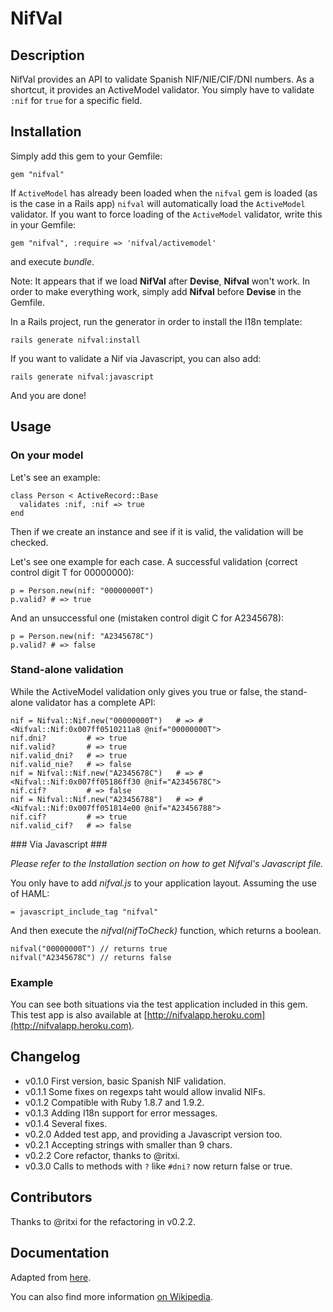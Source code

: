 NifVal
======

Description
-----------

NifVal provides an API to validate Spanish NIF/NIE/CIF/DNI numbers.  As a shortcut,
it provides an ActiveModel validator. You simply have to validate `:nif` for `true`
for a specific field.

Installation
------------

Simply add this gem to your Gemfile:

    gem "nifval"

If `ActiveModel` has already been loaded when the `nifval` gem is loaded (as is
the case in a Rails app) `nifval` will automatically load the `ActiveModel`
validator.  If you want to force loading of the `ActiveModel` validator, write
this in your Gemfile:

    gem "nifval", :require => 'nifval/activemodel'

and execute <i>bundle</i>.

Note: It appears that if we load <b>NifVal</b> after <b>Devise</b>, <b>Nifval</b> won't work. In order to make everything work, simply add <b>Nifval</b> before <b>Devise</b> in the Gemfile.

In a Rails project, run the generator in order to install the I18n template:

    rails generate nifval:install

If you want to validate a Nif via Javascript, you can also add:

    rails generate nifval:javascript

And you are done!

Usage
-----

### On your model ###

Let's see an example:

    class Person < ActiveRecord::Base
      validates :nif, :nif => true
    end

Then if we create an instance and see if it is valid, the validation
will be checked.

Let's see one example for each case.
A successful validation (correct control digit T for 00000000):

    p = Person.new(nif: "00000000T")
    p.valid? # => true

And an unsuccessful one (mistaken control digit C for A2345678):

    p = Person.new(nif: "A2345678C")
    p.valid? # => false

### Stand-alone validation ###

While the ActiveModel validation only gives you true or false, the stand-alone validator
has a complete API:

    nif = Nifval::Nif.new("00000000T")   # => #<Nifval::Nif:0x007ff0510211a8 @nif="00000000T">
    nif.dni?         # => true
    nif.valid?       # => true
    nif.valid_dni?   # => true
    nif.valid_nie?   # => false
    nif = Nifval::Nif.new("A2345678C")   # => #<Nifval::Nif:0x007ff05186ff30 @nif="A2345678C">
    nif.cif?         # => false
    nif = Nifval::Nif.new("A23456788")   # => #<Nifval::Nif:0x007ff051814e00 @nif="A23456788">
    nif.cif?         # => true
    nif.valid_cif?   # => false

### Via Javascript ###

<i>Please refer to the Installation section on how to get Nifval's Javascript
file.</i>

You only have to add <i>nifval.js</i> to your application layout. Assuming the
use of HAML:

    = javascript_include_tag "nifval"

And then execute the <i>nifval(nifToCheck)</i> function, which returns a
boolean.

    nifval("00000000T") // returns true
    nifval("A2345678C") // returns false

### Example ###

You can see both situations via the test application included in this
gem. This test app is also available at
[http://nifvalapp.heroku.com](http://nifvalapp.heroku.com).

Changelog
---------

- v0.1.0 First version, basic Spanish NIF validation.
- v0.1.1 Some fixes on regexps taht would allow invalid NIFs.
- v0.1.2 Compatible with Ruby 1.8.7 and 1.9.2.
- v0.1.3 Adding I18n support for error messages.
- v0.1.4 Several fixes.
- v0.2.0 Added test app, and providing a Javascript version too.
- v0.2.1 Accepting strings with smaller than 9 chars.
- v0.2.2 Core refactor, thanks to @ritxi.
- v0.3.0 Calls to methods with `?` like `#dni?` now return false or true.

Contributors
------------

Thanks to @ritxi for the refactoring in v0.2.2.

Documentation
-------------

Adapted from [here](http://compartecodigo.com/javascript/validar-nif-cif-nie-segun-ley-vigente-31.html).

You can also find more information [on Wikipedia](http://es.wikipedia.org/wiki/N%C3%BAmero_de_identificaci%C3%B3n_fiscal).
